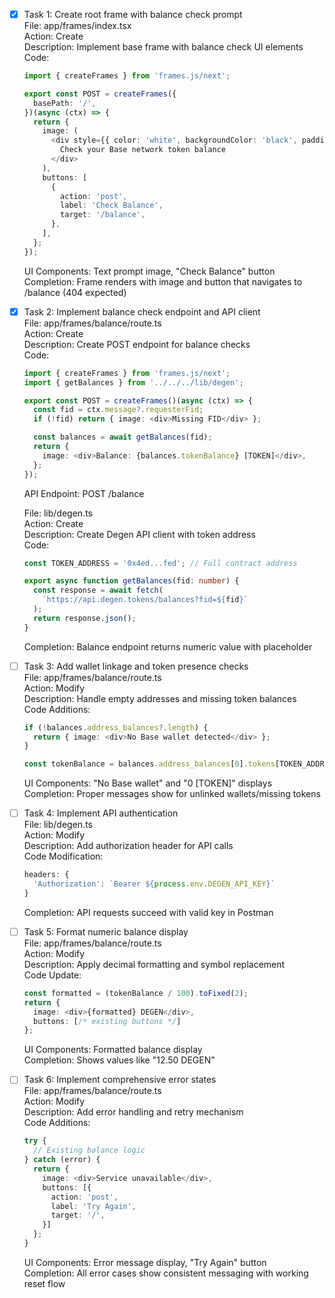 - [x] Task 1: Create root frame with balance check prompt  
  File: app/frames/index.tsx  
  Action: Create  
  Description: Implement base frame with balance check UI elements  
  Code:  
  ```typescript
  import { createFrames } from 'frames.js/next';

  export const POST = createFrames({
    basePath: '/',
  })(async (ctx) => {
    return {
      image: (
        <div style={{ color: 'white', backgroundColor: 'black', padding: 20 }}>
          Check your Base network token balance
        </div>
      ),
      buttons: [
        {
          action: 'post',
          label: 'Check Balance',
          target: '/balance',
        },
      ],
    };
  });
  ```  
  UI Components: Text prompt image, "Check Balance" button  
  Completion: Frame renders with image and button that navigates to /balance (404 expected)

- [x] Task 2: Implement balance check endpoint and API client  
  File: app/frames/balance/route.ts  
  Action: Create  
  Description: Create POST endpoint for balance checks  
  Code:  
  ```typescript
  import { createFrames } from 'frames.js/next';
  import { getBalances } from '../../../lib/degen';

  export const POST = createFrames()(async (ctx) => {
    const fid = ctx.message?.requesterFid;
    if (!fid) return { image: <div>Missing FID</div> };

    const balances = await getBalances(fid);
    return {
      image: <div>Balance: {balances.tokenBalance} [TOKEN]</div>,
    };
  });
  ```  
  API Endpoint: POST /balance  

  File: lib/degen.ts  
  Action: Create  
  Description: Create Degen API client with token address  
  Code:  
  ```typescript
  const TOKEN_ADDRESS = '0x4ed...fed'; // Full contract address

  export async function getBalances(fid: number) {
    const response = await fetch(
      `https://api.degen.tokens/balances?fid=${fid}`
    );
    return response.json();
  }
  ```  
  Completion: Balance endpoint returns numeric value with placeholder

- [ ] Task 3: Add wallet linkage and token presence checks  
  File: app/frames/balance/route.ts  
  Action: Modify  
  Description: Handle empty addresses and missing token balances  
  Code Additions:  
  ```typescript
  if (!balances.address_balances?.length) {
    return { image: <div>No Base wallet detected</div> };
  }
  
  const tokenBalance = balances.address_balances[0].tokens[TOKEN_ADDRESS] || 0;
  ```  
  UI Components: "No Base wallet" and "0 [TOKEN]" displays  
  Completion: Proper messages show for unlinked wallets/missing tokens

- [ ] Task 4: Implement API authentication  
  File: lib/degen.ts  
  Action: Modify  
  Description: Add authorization header for API calls  
  Code Modification:  
  ```typescript
  headers: {
    'Authorization': `Bearer ${process.env.DEGEN_API_KEY}`
  }
  ```  
  Completion: API requests succeed with valid key in Postman

- [ ] Task 5: Format numeric balance display  
  File: app/frames/balance/route.ts  
  Action: Modify  
  Description: Apply decimal formatting and symbol replacement  
  Code Update:  
  ```typescript
  const formatted = (tokenBalance / 100).toFixed(2);
  return {
    image: <div>{formatted} DEGEN</div>,
    buttons: [/* existing buttons */]
  };
  ```  
  UI Components: Formatted balance display  
  Completion: Shows values like "12.50 DEGEN"

- [ ] Task 6: Implement comprehensive error states  
  File: app/frames/balance/route.ts  
  Action: Modify  
  Description: Add error handling and retry mechanism  
  Code Additions:  
  ```typescript
  try {
    // Existing balance logic
  } catch (error) {
    return {
      image: <div>Service unavailable</div>,
      buttons: [{
        action: 'post',
        label: 'Try Again',
        target: '/',
      }]
    };
  }
  ```  
  UI Components: Error message display, "Try Again" button  
  Completion: All error cases show consistent messaging with working reset flow
